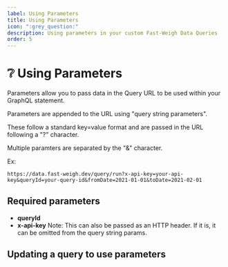 ```yaml
---
label: Using Parameters
title: Using Parameters
icon: ":grey_question:"
description: Using parameters in your custom Fast-Weigh Data Queries
order: 5
---
```


# :grey_question: Using Parameters

Parameters allow you to pass data in the Query URL to be used within your GraphQL statement.

Parameters are appended to the URL using "query string parameters". 

These follow a standard key=value format and are passed in the URL following a "?" character.

Multiple paramters are separated by the "&" character.

Ex: 
```
https://data.fast-weigh.dev/query/run?x-api-key=your-api-key&queryId=your-query-id&fromDate=2021-01-01&toDate=2021-02-01
```

## Required parameters

- **queryId**
- **x-api-key**
Note: This can also be passed as an HTTP header. If it is, it can be omitted from the query string params.

## Updating a query to use parameters


